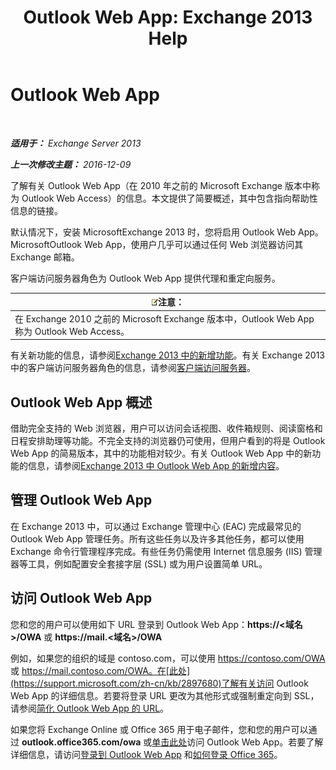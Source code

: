 ﻿---
title: 'Outlook Web App: Exchange 2013 Help'
TOCTitle: Outlook Web App
ms:assetid: 3814b665-01e8-4881-9a44-163f14789ee4
ms:mtpsurl: https://technet.microsoft.com/zh-cn/library/JJ657718(v=EXCHG.150)
ms:contentKeyID: 50490304
ms.date: 01/11/2018
mtps_version: v=EXCHG.150
ms.translationtype: HT
---

# Outlook Web App

 

_**适用于：** Exchange Server 2013_

_**上一次修改主题：** 2016-12-09_

了解有关 Outlook Web App（在 2010 年之前的 Microsoft Exchange 版本中称为 Outlook Web Access）的信息。本文提供了简要概述，其中包含指向帮助性信息的链接。

默认情况下，安装 MicrosoftExchange 2013 时，您将启用 Outlook Web App。MicrosoftOutlook Web App，使用户几乎可以通过任何 Web 浏览器访问其 Exchange 邮箱。

客户端访问服务器角色为 Outlook Web App 提供代理和重定向服务。

<table>
<thead>
<tr class="header">
<th><img src="images/Bb124558.note(EXCHG.150).gif" title="注意" alt="注意" />注意：</th>
</tr>
</thead>
<tbody>
<tr class="odd">
<td>在 Exchange 2010 之前的 Microsoft Exchange 版本中，Outlook Web App 称为 Outlook Web Access。</td>
</tr>
</tbody>
</table>


有关新功能的信息，请参阅[Exchange 2013 中的新增功能](what-s-new-in-exchange-2013-exchange-2013-help.md)。有关 Exchange 2013 中的客户端访问服务器角色的信息，请参阅[客户端访问服务器](client-access-server-exchange-2013-help.md)。

## Outlook Web App 概述

借助完全支持的 Web 浏览器，用户可以访问会话视图、收件箱规则、阅读窗格和日程安排助理等功能。不完全支持的浏览器仍可使用，但用户看到的将是 Outlook Web App 的简易版本，其中的功能相对较少。有关 Outlook Web App 中的新功能的信息，请参阅[Exchange 2013 中 Outlook Web App 的新增内容](what-s-new-for-outlook-web-app-in-exchange-2013-exchange-2013-help.md)。

## 管理 Outlook Web App

在 Exchange 2013 中，可以通过 Exchange 管理中心 (EAC) 完成最常见的 Outlook Web App 管理任务。所有这些任务以及许多其他任务，都可以使用 Exchange 命令行管理程序完成。有些任务仍需使用 Internet 信息服务 (IIS) 管理器等工具，例如配置安全套接字层 (SSL) 或为用户设置简单 URL。

## 访问 Outlook Web App

您和您的用户可以使用如下 URL 登录到 Outlook Web App：**https://\<域名\>/OWA** 或 **https://mail.\<域名\>/OWA**

例如，如果您的组织的域是 contoso.com，可以使用 https://contoso.com/OWA 或 https://mail.contoso.com/OWA。在[此处](https://support.microsoft.com/zh-cn/kb/2897680)了解有关访问 Outlook Web App 的详细信息。若要将登录 URL 更改为其他形式或强制重定向到 SSL，请参阅[简化 Outlook Web App 的 URL](simplify-the-outlook-web-app-url-exchange-2013-help.md)。

如果您将 Exchange Online 或 Office 365 用于电子邮件，您和您的用户可以通过 **outlook.office365.com/owa** 或[单击此处](http://go.microsoft.com/fwlink/p/?linkid=402333)访问 Outlook Web App。若要了解详细信息，请访问[登录到 Outlook Web App](http://go.microsoft.com/fwlink/p/?linkid=511341) 和[如何登录 Office 365](http://go.microsoft.com/fwlink/p/?linkid=522691)。

